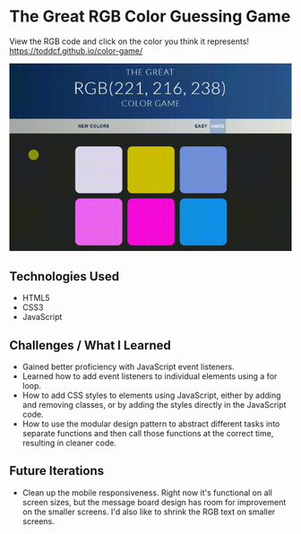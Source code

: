 # The Great RGB Color Guessing Game

View the RGB code and click on the color you think it represents! https://toddcf.github.io/color-game/

![The Great RGB Color Guessing Game](https://github.com/toddcf/color-game/blob/master/assets/video/color-game.gif "The Great RGB Color Guessing Game")

## Technologies Used

- HTML5
- CSS3
- JavaScript

## Challenges / What I Learned

- Gained better proficiency with JavaScript event listeners.
- Learned how to add event listeners to individual elements using a for loop.
- How to add CSS styles to elements using JavaScript, either by adding and removing classes, or by adding the styles directly in the JavaScript code.
- How to use the modular design pattern to abstract different tasks into separate functions and then call those functions at the correct time, resulting in cleaner code.

## Future Iterations

- Clean up the mobile responsiveness. Right now it's functional on all screen sizes, but the message board design has room for improvement on the smaller screens. I'd also like to shrink the RGB text on smaller screens.